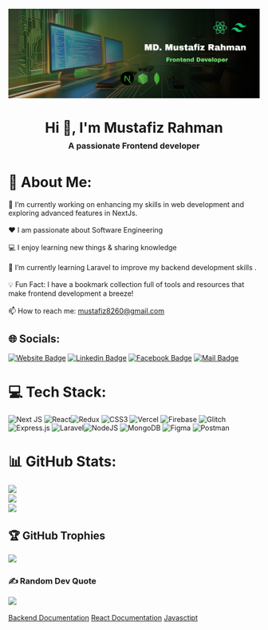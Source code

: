 
![Alt text](<asset/banner_image.jpg>)


<h1 align="center" >Hi 👋, I'm Mustafiz Rahman</h1>
<h3 align="center" style="margin : -10px">A passionate Frontend developer</h3>
<br>

# 💫 About Me:
🔭 I’m currently working on enhancing my skills in web development and exploring advanced features in NextJs.<br><br>❤️ I am passionate about Software Engineering<br><br>💻 I enjoy learning new things & sharing knowledge<br><br>🌱 I’m currently learning Laravel to improve my backend development skills .<br><br>💡 Fun Fact: I have a bookmark collection full of tools and resources that make frontend development a breeze!<br><br>📫 How to reach me: mustafiz8260@gmail.com


## 🌐 Socials:
[![Website Badge](https://img.shields.io/badge/WebSite-000000?style=for-the-badge&logo=WebStorm&logoColor=white)](https://mustafizrahman.vercel.app/)
[![Linkedin Badge](https://img.shields.io/badge/LinkedIn-0077B5?style=for-the-badge&logo=linkedin&logoColor=white)](https://www.linkedin.com/in/mdmustafiz8260)
[![Facebook Badge](https://img.shields.io/badge/Facebook-1877F2?style=for-the-badge&logo=facebook&logoColor=white)](https://facebook.com/mdmustafiz.rahman.988)
[![Mail Badge](https://img.shields.io/badge/Gmail-D14836?style=for-the-badge&logo=gmail&logoColor=white)](mailto:mustafiz8260@gmail.com)

# 💻 Tech Stack:
 ![Next JS](https://img.shields.io/badge/Next-black?style=for-the-badge&logo=next.js&logoColor=white) ![React](https://img.shields.io/badge/react-%2320232a.svg?style=for-the-badge&logo=react&logoColor=%2361DAFB)![Redux](https://img.shields.io/badge/redux-%23593d88.svg?style=for-the-badge&logo=redux&logoColor=white)
![CSS3](https://img.shields.io/badge/css3-%231572B6.svg?style=for-the-badge&logo=css3&logoColor=white) ![Vercel](https://img.shields.io/badge/vercel-%23000000.svg?style=for-the-badge&logo=vercel&logoColor=white) ![Firebase](https://img.shields.io/badge/firebase-%23039BE5.svg?style=for-the-badge&logo=firebase) ![Glitch](https://img.shields.io/badge/glitch-%233333FF.svg?style=for-the-badge&logo=glitch&logoColor=white) ![Express.js](https://img.shields.io/badge/express.js-%23404d59.svg?style=for-the-badge&logo=express&logoColor=%2361DAFB) ![Laravel](https://img.shields.io/badge/laravel-%23FF2D20.svg?style=for-the-badge&logo=laravel&logoColor=white)![NodeJS](https://img.shields.io/badge/node.js-6DA55F?style=for-the-badge&logo=node.js&logoColor=white)   ![MongoDB](https://img.shields.io/badge/MongoDB-%234ea94b.svg?style=for-the-badge&logo=mongodb&logoColor=white) ![Figma](https://img.shields.io/badge/figma-%23F24E1E.svg?style=for-the-badge&logo=figma&logoColor=white) ![Postman](https://img.shields.io/badge/Postman-FF6C37?style=for-the-badge&logo=postman&logoColor=white)
# 📊 GitHub Stats:
![](https://github-readme-stats.vercel.app/api?username=mustafiz82&theme=blue-green&hide_border=false&include_all_commits=true&count_private=true)<br/>
![](https://github-readme-streak-stats.herokuapp.com/?user=mustafiz82&theme=blue-green&hide_border=false)<br/>
![](https://github-readme-stats.vercel.app/api/top-langs/?username=mustafiz82&theme=blue-green&hide_border=false&include_all_commits=true&count_private=true&layout=compact)

## 🏆 GitHub Trophies
![](https://github-profile-trophy.vercel.app/?username=mustafiz82&theme=radical&no-frame=false&no-bg=true&margin-w=4)

### ✍️ Random Dev Quote
![](https://quotes-github-readme.vercel.app/api?type=horizontal&theme=radical)


[Backend Documentation](https://docs.google.com/document/d/1H2nazC9yTu62d5QpjTWdHevcKUp-q_hz3kcsGXbDfJY/edit?tab=t.0)
[React Documentation](https://docs.google.com/document/d/1-8naaB5Ifp9nuKyWU5UdjRQw98qH1E3mSMj_ZRtRCjY/edit?tab=t.0#heading=h.mp5l0rrd9uo7)
[Javasctipt](https://docs.google.com/document/d/1nNcq3kgX48LeCdKuVZ124akfn9cNKUWp9ZGJEORv6IQ/edit?tab=t.0#heading=h.lvygdi6bj1m7)





<!-- Proudly created with GPRM ( https://gprm.itsvg.in ) -->
